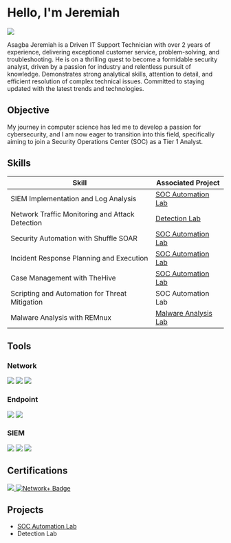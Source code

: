 # Hello, I'm Jeremiah
<a href="https://www.linkedin.com/in/jeremiahasagba"><img src="https://img.shields.io/badge/-LinkedIn-0072b1?&style=for-the-badge&logo=linkedin&logoColor=white" /></a>


Asagba Jeremiah is a Driven IT Support Technician with over 2 years of experience, delivering exceptional customer service, problem-solving, and troubleshooting. He is on a thrilling quest to become a formidable security analyst, driven by a passion for industry and relentless pursuit of knowledge. Demonstrates strong analytical skills, attention to detail, and efficient resolution of complex technical issues. Committed to staying updated with the latest trends and technologies. 

## Objective

My journey in computer science has led me to develop a passion for cybersecurity, and I am now eager to transition into this field, specifically aiming to join a Security Operations Center (SOC) as a Tier 1 Analyst.

## Skills

| Skill                                         | Associated Project         |
|-----------------------------------------------|----------------------------|
| SIEM Implementation and Log Analysis          | <a href="https://github.com/Fynnesse/SOC-Automation-Lab/tree/main">SOC Automation Lab</a>|
| Network Traffic Monitoring and Attack Detection | <a href="https://google.com">Detection Lab</a>|
| Security Automation with Shuffle SOAR         | <a href="https://github.com/Fynnesse/SOC-Automation-Lab/tree/main">SOC Automation Lab</a>|
| Incident Response Planning and Execution      | <a href="https://github.com/Fynnesse/SOC-Automation-Lab/tree/main">SOC Automation Lab</a>|
| Case Management with TheHive                  | <a href="https://github.com/Fynnesse/SOC-Automation-Lab/tree/main">SOC Automation Lab</a>|
| Scripting and Automation for Threat Mitigation| SOC Automation Lab|
| Malware Analysis with REMnux                  | <a href="https://github.com/Fynnesse/SOC-Automation-Lab/tree/main">Malware Analysis Lab</a>|

## Tools

### Network
<div>
    <img src="https://img.shields.io/badge/-Wireshark-1679A7?&style=for-the-badge&logo=Wireshark&logoColor=white" />
    <img src="https://img.shields.io/badge/-Suricata-EF3B2D?&style=for-the-badge&logo=Suricata&logoColor=white" />
    <img src="https://img.shields.io/badge/-Zeek-777BB4?&style=for-the-badge&logo=Zeek&logoColor=white" />
</div>

### Endpoint
<div>
    <img src="https://img.shields.io/badge/-Microsoft_Defender_for_Endpoint-00A4EF?&style=for-the-badge&logo=Microsoft&logoColor=white" />
    <img src="https://img.shields.io/badge/-Velociraptor-4B275F?&style=for-the-badge&logo=Velociraptor&logoColor=white" />
</div>

### SIEM
<div>
    <img src="https://img.shields.io/badge/-Microsoft_Sentinel-0078D4?&style=for-the-badge&logo=Microsoft&logoColor=white" />
    <img src="https://img.shields.io/badge/-Splunk-000000?&style=for-the-badge&logo=Splunk&logoColor=white" />
    <img src="https://img.shields.io/badge/-Wazuh-005571?&style=for-the-badge&logo=Wazuh&logoColor=white" />

</div>

## Certifications

<div>
<a href="https://www.credly.com/badges/6e5b060b-26d7-401c-9477-71f0cac0c2e5/public_url" target="_blank">
  <img src="https://img.shields.io/badge/-Security%2B-FF0000?&style=for-the-badge&logo=CompTIA&logoColor=white" />
<a href=https://www.credly.com/badges/dbcc35d7-77ca-4db7-942c-28da1f8a026a/public_url>
    <img src="https://img.shields.io/badge/-Network%2B-007ACC?&style=for-the-badge&logo=CompTIA&logoColor=white" alt="Network+ Badge"/>
</a>


</div>

## Projects
- <a href="https://github.com/Fynnesse/SOC-Automation-Lab/tree/main">SOC Automation Lab</a>
- Detection Lab
